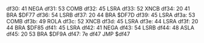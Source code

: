 df30: 41     NEGA
df31: 53     COMB
df32: 45     LSRA
df33: 52     XNCB
df34: 20 41  BRA    $DF77
df36: 54     LSRB
df37: 20 44  BRA    $DF7D
df39: 45     LSRA
df3a: 53     COMB
df3b: 49     ROLA
df3c: 52     XNCB
df3d: 45     LSRA
df3e: 44     LSRA
df3f: 20 44  BRA    $DF85
df41: 45     LSRA
df42: 41     NEGA
df43: 54     LSRB
df44: 48     ASLA
df45: 20 53  BRA    $DF9A
df47: 7e df47     JMP    $df47

